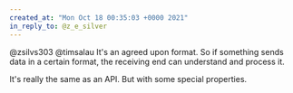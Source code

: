 ```yaml
---
created_at: "Mon Oct 18 00:35:03 +0000 2021"
in_reply_to: @z_e_silver
---
```


@zsilvs303 @timsalau It's an agreed upon format. So if something sends data in a certain format, the receiving end can understand and process it.

It's really the same as an API. But with some special properties.